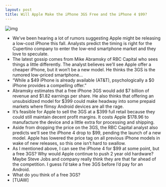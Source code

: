 ```yaml
---
layout: post
title: Will Apple Make the iPhone 3GS Free and the iPhone 4 $99?
---
```

![img](http://media.idownloadblog.com/wp-content/uploads/2011/06/free-i3gs.png)
* We’ve been hearing a lot of rumors suggesting Apple might be releasing a low-cost iPhone this fall. Analysts predict the timing is right for the Cupertino company to enter the low-end smartphone market and they love to speculate.
* The latest gossip comes from Mike Abramsky of RBC Capital who sees things a little differently. The analyst believes we’ll see Apple offer a cheaper iPhone, but it won’t be a new model. He thinks the 3GS is the rumored low-priced smartphone…
* “While a $49 iPhone is already available (AT&T), psychologically a $0 iPhone provides a compelling offer.”
* Abramsky estimates that a free iPhone 3GS would add $7 billion of revenue and $1.82 earnings per share. He also thinks that offering an unsubsidized model for $399 could make headway into some prepaid markets where flimsy Android devices are all the rage.
* It’s feasible for Apple to sell the 3GS at a $399 full retail because they could still maintain decent profit margins. It costs Apple $178.96 to manufacture the device and a little extra for processing and shipping.
* Aside from dropping the price on the 3GS, the RBC Capital analyst also predicts we’ll see the iPhone 4 drop to $99, pending the launch of a new model. Apple has lowered the price tag on all previous iPhone models in wake of new releases, so this one isn’t hard to swallow.
* As I mentioned above, I can see the iPhone 4 for $99 at some point, but a free 3GS? Why would Apple continue to push 2 year old hardware? Maybe Steve Jobs and company really think they are that far ahead of the competition. I guess I’d take a free 3GS before I’d pay for an Android.
* What do you think of a free 3GS?
* [TUAW]

